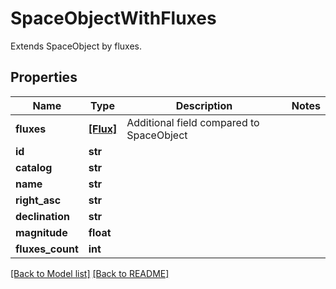 # SpaceObjectWithFluxes
Extends SpaceObject by fluxes.

## Properties
Name | Type | Description                              | Notes
------------ | ------------- |------------------------------------------| -------------
**fluxes** | [**[Flux]**](Flux.md) | Additional field compared to SpaceObject | 
**id** | **str** |                                          | 
**catalog** | **str** |                                          | 
**name** | **str** |                                          | 
**right_asc** | **str** |                                          | 
**declination** | **str** |                                          | 
**magnitude** | **float** |                                          | 
**fluxes_count** | **int** |                                          |

[[Back to Model list]](../../README.md#documentation-for-models) [[Back to README]](../../README.md)


